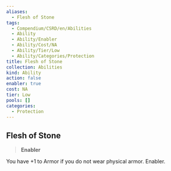 ```yaml
---
aliases:
  - Flesh of Stone
tags:
  - Compendium/CSRD/en/Abilities
  - Ability
  - Ability/Enabler
  - Ability/Cost/NA
  - Ability/Tier/Low
  - Ability/Categories/Protection
title: Flesh of Stone
collection: Abilities
kind: Ability
action: false
enabler: true
cost: NA
tier: Low
pools: []
categories:
  - Protection
---
```

## Flesh of Stone    
>**Enabler**  
    
You have +1 to Armor if you do not wear physical armor. Enabler.